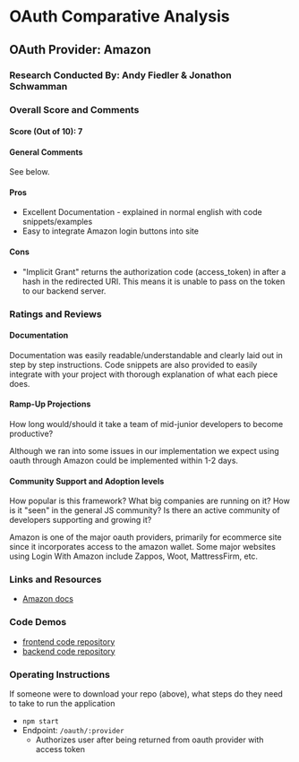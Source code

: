 # OAuth Comparative Analysis

## OAuth Provider: Amazon 

### Research Conducted By: Andy Fiedler & Jonathon Schwamman

### Overall Score and Comments
#### Score (Out of 10): 7
#### General Comments
See below.

#### Pros
* Excellent Documentation - explained in normal english with code snippets/examples
* Easy to integrate Amazon login buttons into site

#### Cons
* "Implicit Grant" returns the authorization code (access_token) in after a hash in the redirected URI. This means it is unable to pass on the token to our backend server.


### Ratings and Reviews
#### Documentation
Documentation was easily readable/understandable and clearly laid out in step by step instructions. Code snippets are also provided to easily integrate with your project with thorough explanation of what each piece does.

#### Ramp-Up Projections
How long would/should it take a team of mid-junior developers to become productive?  

Although we ran into some issues in our implementation we expect using oauth through Amazon could be implemented within 1-2 days.

#### Community Support and Adoption levels
How popular is this framework? What big companies are running on it? How is it "seen" in the general JS community?  Is there an active community of developers supporting and growing it?  

Amazon is one of the major oauth providers, primarily for ecommerce site since it incorporates access to the amazon wallet. Some major websites using Login With Amazon include Zappos, Woot, MattressFirm, etc.

### Links and Resources
* [Amazon docs](https://developer.amazon.com/docs/login-with-amazon/web-docs.html)

### Code Demos
* [frontend code repository](https://github.com/AndyFiedler-401d4-Advanced-Javascript/www-server)
* [backend code repository](https://github.com/AndyFiedler-401d4-Advanced-Javascript/auth-server)

### Operating Instructions
If someone were to download your repo (above), what steps do they need to take to run the application
* `npm start`
* Endpoint: `/oauth/:provider`
  * Authorizes user after being returned from oauth provider with access token

